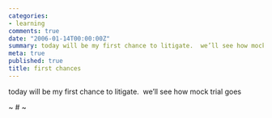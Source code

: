 ```yaml
---
categories:
- learning
comments: true
date: "2006-01-14T00:00:00Z"
summary: today will be my first chance to litigate.  we’ll see how mock trial goes
meta: true
published: true
title: first chances
---
```


today will be my first chance to litigate.  we’ll see how mock trial goes

~ # ~